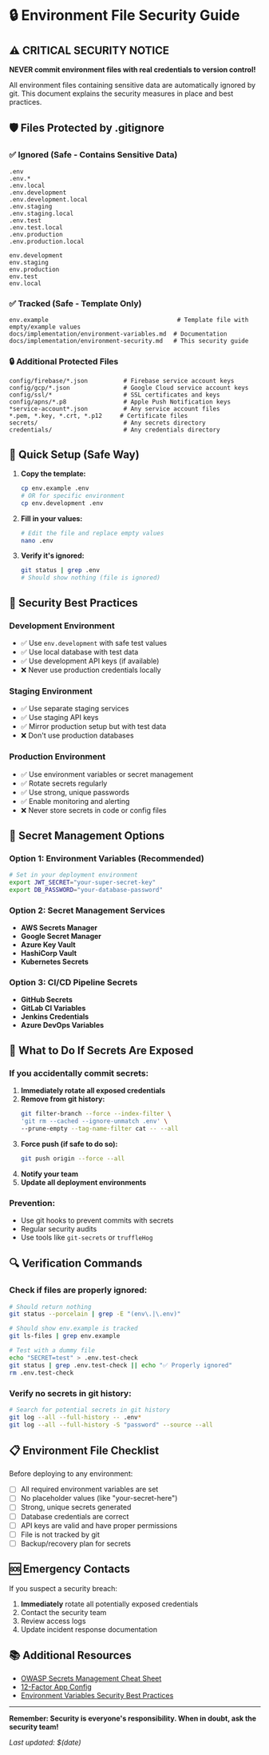 # 🔒 Environment File Security Guide

## ⚠️ CRITICAL SECURITY NOTICE

**NEVER commit environment files with real credentials to version control!**

All environment files containing sensitive data are automatically ignored by git. This document explains the security measures in place and best practices.

## 🛡️ Files Protected by .gitignore

### ✅ Ignored (Safe - Contains Sensitive Data)
```
.env
.env.*
.env.local
.env.development
.env.development.local
.env.staging
.env.staging.local
.env.test
.env.test.local
.env.production
.env.production.local

env.development
env.staging
env.production
env.test
env.local
```

### ✅ Tracked (Safe - Template Only)
```
env.example                                    # Template file with empty/example values
docs/implementation/environment-variables.md  # Documentation
docs/implementation/environment-security.md   # This security guide
```

### 🔒 Additional Protected Files
```
config/firebase/*.json          # Firebase service account keys
config/gcp/*.json               # Google Cloud service account keys
config/ssl/*                    # SSL certificates and keys
config/apns/*.p8                # Apple Push Notification keys
*service-account*.json          # Any service account files
*.pem, *.key, *.crt, *.p12     # Certificate files
secrets/                        # Any secrets directory
credentials/                    # Any credentials directory
```

## 🚀 Quick Setup (Safe Way)

1. **Copy the template:**
   ```bash
   cp env.example .env
   # OR for specific environment
   cp env.development .env
   ```

2. **Fill in your values:**
   ```bash
   # Edit the file and replace empty values
   nano .env
   ```

3. **Verify it's ignored:**
   ```bash
   git status | grep .env
   # Should show nothing (file is ignored)
   ```

## 🔐 Security Best Practices

### Development Environment
- ✅ Use `env.development` with safe test values
- ✅ Use local database with test data
- ✅ Use development API keys (if available)
- ❌ Never use production credentials locally

### Staging Environment
- ✅ Use separate staging services
- ✅ Use staging API keys
- ✅ Mirror production setup but with test data
- ❌ Don't use production databases

### Production Environment
- ✅ Use environment variables or secret management
- ✅ Rotate secrets regularly
- ✅ Use strong, unique passwords
- ✅ Enable monitoring and alerting
- ❌ Never store secrets in code or config files

## 🔧 Secret Management Options

### Option 1: Environment Variables (Recommended)
```bash
# Set in your deployment environment
export JWT_SECRET="your-super-secret-key"
export DB_PASSWORD="your-database-password"
```

### Option 2: Secret Management Services
- **AWS Secrets Manager**
- **Google Secret Manager**
- **Azure Key Vault**
- **HashiCorp Vault**
- **Kubernetes Secrets**

### Option 3: CI/CD Pipeline Secrets
- **GitHub Secrets**
- **GitLab CI Variables**
- **Jenkins Credentials**
- **Azure DevOps Variables**

## 🚨 What to Do If Secrets Are Exposed

### If you accidentally commit secrets:

1. **Immediately rotate all exposed credentials**
2. **Remove from git history:**
   ```bash
   git filter-branch --force --index-filter \
   'git rm --cached --ignore-unmatch .env' \
   --prune-empty --tag-name-filter cat -- --all
   ```
3. **Force push (if safe to do so):**
   ```bash
   git push origin --force --all
   ```
4. **Notify your team**
5. **Update all deployment environments**

### Prevention:
- Use git hooks to prevent commits with secrets
- Regular security audits
- Use tools like `git-secrets` or `truffleHog`

## 🔍 Verification Commands

### Check if files are properly ignored:
```bash
# Should return nothing
git status --porcelain | grep -E "(env\.|\.env)"

# Should show env.example is tracked
git ls-files | grep env.example

# Test with a dummy file
echo "SECRET=test" > .env.test-check
git status | grep .env.test-check || echo "✅ Properly ignored"
rm .env.test-check
```

### Verify no secrets in git history:
```bash
# Search for potential secrets in git history
git log --all --full-history -- .env*
git log --all --full-history -S "password" --source --all
```

## 📋 Environment File Checklist

Before deploying to any environment:

- [ ] All required environment variables are set
- [ ] No placeholder values (like "your-secret-here")
- [ ] Strong, unique secrets generated
- [ ] Database credentials are correct
- [ ] API keys are valid and have proper permissions
- [ ] File is not tracked by git
- [ ] Backup/recovery plan for secrets

## 🆘 Emergency Contacts

If you suspect a security breach:
1. **Immediately** rotate all potentially exposed credentials
2. Contact the security team
3. Review access logs
4. Update incident response documentation

## 📚 Additional Resources

- [OWASP Secrets Management Cheat Sheet](https://cheatsheetseries.owasp.org/cheatsheets/Secrets_Management_Cheat_Sheet.html)
- [12-Factor App Config](https://12factor.net/config)
- [Environment Variables Security Best Practices](https://blog.gitguardian.com/secrets-api-management/)

---

**Remember: Security is everyone's responsibility. When in doubt, ask the security team!**

*Last updated: $(date)* 